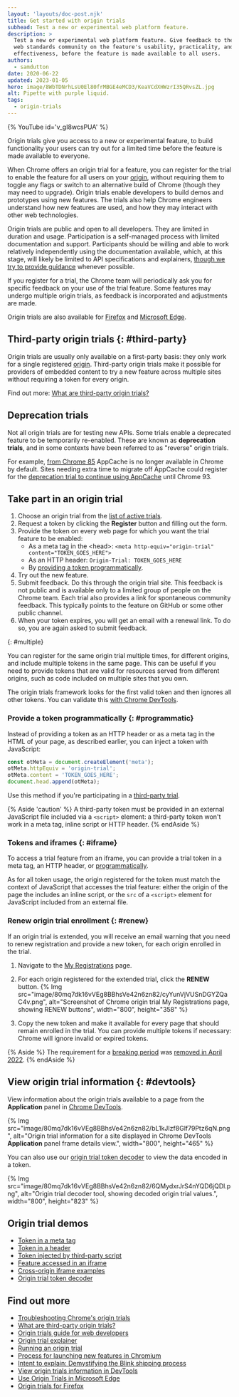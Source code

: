 ```yaml
---
layout: 'layouts/doc-post.njk'
title: Get started with origin trials
subhead: Test a new or experimental web platform feature.
description: >
  Test a new or experimental web platform feature. Give feedback to the
  web standards community on the feature's usability, practicality, and
  effectiveness, before the feature is made available to all users.
authors:
  - samdutton
date: 2020-06-22
updated: 2023-01-05
hero: image/8WbTDNrhLsU0El80frMBGE4eMCD3/KeaVCdXHWzrI35QRvsZL.jpg
alt: Pipette with purple liquid.
tags:
  - origin-trials
---
```


{% YouTube
  id='v_gI8wcsPUA'
%}

Origin trials give you access to a new or experimental feature, to build
functionality your users can try out for a limited time before the feature
is made available to everyone.

When Chrome offers an origin trial for a feature, you can register for the trial to enable
the feature for all users on your [origin](https://web.dev/same-site-same-origin/#origin),
without requiring them to toggle any flags or switch to an alternative build
of Chrome (though they may need to upgrade). Origin trials enable developers
to build demos and prototypes using new features. The trials also help Chrome engineers
understand how new features are used, and how they may interact with other web technologies.

Origin trials are public and open to all developers. They are limited in duration and
usage. Participation is a self-managed process with limited documentation and support.
Participants should be willing and able to work relatively independently using the
documentation available, which, at this stage, will likely be limited to API
specifications and explainers, [though we try to provide guidance](/docs/web-platform/) whenever
possible.

If you register for a trial, the Chrome team will periodically ask you for specific
feedback on your use of the trial feature. Some features may undergo multiple origin
trials, as feedback is incorporated and adjustments are made.

Origin trials are also available for [Firefox](https://wiki.mozilla.org/Origin_Trials) and [Microsoft Edge](https://docs.microsoft.com/en-us/microsoft-edge/origin-trials/).


## Third-party origin trials {: #third-party}

Origin trials are usually only available on a first-party basis: they only work for a single
registered [origin](https://web.dev/same-site-same-origin/#origin). Third-party origin trials make
it possible for providers of embedded content to try a new feature across multiple sites
without requiring a token for every origin.

Find out more: [What are third-party origin trials?](/docs/web-platform/third-party-origin-trials/)

## Deprecation trials

Not all origin trials are for testing new APIs. Some trials enable a deprecated feature to be
temporarily re-enabled. These are known as **deprecation trials**, and in some contexts have been
referred to as "reverse" origin trials.

For example, [from Chrome 85](https://web.dev/articles/appcache-removal#origin_trial) AppCache is no longer
available in Chrome by default. Sites needing extra time to migrate off AppCache could register for
the [deprecation trial to continue using AppCache](/origintrials/#/view_trial/1776670052997660673) until Chrome 93.


## Take part in an origin trial

1. Choose an origin trial from the [list of active trials](/origintrials/#/trials/active).
1. Request a token by clicking the **Register** button and filling out the form.
1. Provide the token on every web page for which you want the trial feature to be enabled:
   -  As a meta tag in the &lt;head&gt;:
      `<meta http-equiv="origin-trial" content="TOKEN_GOES_HERE">`
   -  As an HTTP header:
      `Origin-Trial: TOKEN_GOES_HERE`
   - By [providing a token programmatically](#programmatic).
1. Try out the new feature.
1. Submit feedback. Do this through the origin trial site. This feedback is
   not public and is available only to a limited group of people on the Chrome
   team. Each trial also provides a link for spontaneous community feedback.
   This typically points to the feature on GitHub or some other public
   channel.
1. When your token expires, you will get an email with a renewal link.
   To do so, you are again asked to submit feedback.

{: #multiple}

You can register for the same origin trial multiple times, for different origins, and include
multiple tokens in the same page. This can be useful if you need to provide tokens
that are valid for resources served from different origins, such as code included on multiple
sites that you own.

The origin trials framework looks for the first valid token and then ignores all other tokens. You
can validate this [with Chrome DevTools](/docs/web-platform/origin-trial-troubleshooting/#use-chrome-devtools-to-check-tokens).

### Provide a token programmatically {: #programmatic}

Instead of providing a token as an HTTP header or as a meta tag in the HTML of your page, as
described earlier, you can inject a token with JavaScript:

```javascript
const otMeta = document.createElement('meta');
otMeta.httpEquiv = 'origin-trial';
otMeta.content = 'TOKEN_GOES_HERE';
document.head.append(otMeta);
```

Use this method if you're participating in a [third-party trial](#third-party).

{% Aside 'caution' %}
A third-party token must be provided in an external JavaScript file included via a `<script>`
element: a third-party token won't work in a meta tag, inline script or HTTP header.
{% endAside %}

### Tokens and iframes {: #iframe}

To access a trial feature from an iframe, you can provide a trial token in a meta tag, an HTTP
header, or [programmatically](#programmatic).

As for all token usage, the origin registered for the token must match the context of JavaScript
that accesses the trial feature: either the origin of the page the includes an inline script,
or the `src` of a `<script>` element for JavaScript included from an external file.

### Renew origin trial enrollment {: #renew}

If an origin trial is extended, you will receive an email warning that you need to renew
registration and provide a new token, for each origin enrolled in the trial.

1. Navigate to the [My Registrations](/origintrials/#/trials/my) page.

2. For each origin registered for the extended trial, click the **RENEW** button.
{% Img src="image/80mq7dk16vVEg8BBhsVe42n6zn82/cyYunVjVUSnDGYZQaC4v.png",
   alt="Screenshot of Chrome origin trial My Registrations page, showing RENEW buttons",
   width="800", height="358" %}

3. Copy the new token and make it available for every page that should remain enrolled in the trial.
You can provide multiple tokens if necessary: Chrome will ignore invalid or expired tokens.

{% Aside %}
The requirement for a [breaking period](https://docs.google.com/document/d/1oSlxRwsc8vTUGDGAPU6CaJ8dXRdvCdxvZJGxDp9IC3M/edit#heading=h.r5cdr0aazfpm) was [removed in April 2022](https://www.chromium.org/blink/launching-features/#step-5-optional-origin-trial).
{% endAside %}


## View origin trial information {: #devtools}

View information about the origin trials available to a page from the **Application** panel in
[Chrome DevTools](/blog/new-in-devtools-94/#origin-trials).

{% Img src="image/80mq7dk16vVEg8BBhsVe42n6zn82/bL1kJIzf8Glf79Ptz6qN.png", alt="Origin trial
   information for a site displayed in Chrome DevTools **Application** panel frame details view.",
   width="800", height="465" %}

You can also use our [origin trial token decoder](http://ot-decode.glitch.me) to view the data
encoded in a token.

{% Img src="image/80mq7dk16vVEg8BBhsVe42n6zn82/6QMydxrJrS4nYQD6jQDl.png",
   alt="Origin trial decoder tool, showing decoded origin trial values.",
   width="800", height="823" %}

## Origin trial demos

* [Token in a meta tag](https://ot-meta.glitch.me)
* [Token in a header](https://ot-header.glitch.me)
* [Token injected by third-party script](https://ot-3p.glitch.me)
* [Feature accessed in an iframe](https://ot-iframe.glitch.me)
* [Cross-origin iframe examples](https://ot-iframe-3p.glitch.me)
* [Origin trial token decoder](http://ot-decode.glitch.me)


## Find out more

* [Troubleshooting Chrome's origin trials](/docs/web-platform/origin-trial-troubleshooting)
* [What are third-party origin trials?](/docs/web-platform/third-party-origin-trials/)
* [Origin trials guide for web developers](https://github.com/GoogleChrome/OriginTrials/blob/gh-pages/developer-guide.md)
* [Origin trial explainer](https://github.com/GoogleChrome/OriginTrials/blob/gh-pages/explainer.md)
* [Running an origin trial](https://www.chromium.org/blink/origin-trials/running-an-origin-trial)
* [Process for launching new features in Chromium](https://www.chromium.org/blink/launching-features)
* [Intent to explain: Demystifying the Blink shipping process](https://www.youtube.com/watch?time_continue=291&v=y3EZx_b-7tk)
* [View origin trials information in DevTools](/blog/new-in-devtools-94/#origin-trials)
* [Use Origin Trials in Microsoft Edge](https://docs.microsoft.com/en-us/microsoft-edge/origin-trials/)
* [Origin trials for Firefox](https://wiki.mozilla.org/Origin_Trials)
